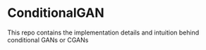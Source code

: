 # ConditionalGAN
This repo contains the implementation details and intuition behind conditional GANs or CGANs
